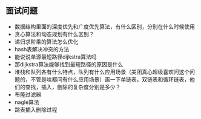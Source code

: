 ## 面试问题
- 数据结构里面的深度优先和广度优先算法，有什么区别，分别在什么时候使用
- 贪心算法和动态规划有什么区别？
- 递归求阶乘的算法怎么优化
- hash表解决冲突的方法
- 能说说单源最短路径dijkstra算法吗
- 那dijkstra算法能够找到最短路径的原因是什么
- 堆栈和队列各有什么特点，队列有什么应用场景（美团真心超级喜欢问这个问题的，不管是啥都问有什么应用场景）画一下单链表，双链表和循环链表，他们的查找，插入，删除的复杂度分别是多少？
- 布隆过滤器
- nagle算法
- 跳表插入删除过程
